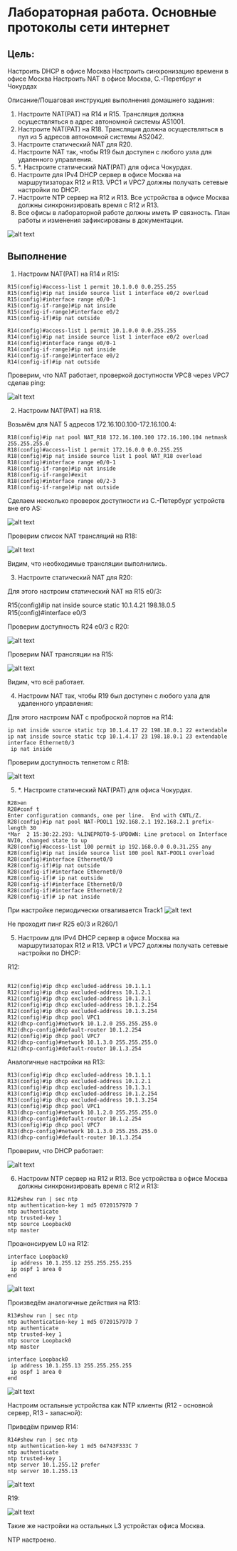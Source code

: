 # Лабораторная работа. Основные протоколы сети интернет

## Цель:
Настроить DHCP в офисе Москва
Настроить синхронизацию времени в офисе Москва
Настроить NAT в офисе Москва, C.-Перетбруг и Чокурдах

Описание/Пошаговая инструкция выполнения домашнего задания:

 1. Настроите NAT(PAT) на R14 и R15. Трансляция должна осуществляться в адрес автономной системы AS1001.
 2. Настроите NAT(PAT) на R18. Трансляция должна осуществляться в пул из 5 адресов автономной системы AS2042.
 3. Настроите статический NAT для R20.
 4. Настроите NAT так, чтобы R19 был доступен с любого узла для удаленного управления.
 5. *. Настроите статический NAT(PAT) для офиса Чокурдах.
 5. Настроите для IPv4 DHCP сервер в офисе Москва на маршрутизаторах R12 и R13. VPC1 и VPC7 должны получать сетевые настройки по DHCP.
 6. Настроите NTP сервер на R12 и R13. Все устройства в офисе Москва должны синхронизировать время с R12 и R13.
 7. Все офисы в лабораторной работе должны иметь IP связность.
План работы и изменения зафиксированы в документации.

![alt text](image.png)

## Выполнение
 1. Настроим NAT(PAT) на R14 и R15:

```
R15(config)#access-list 1 permit 10.1.0.0 0.0.255.255
R15(config)#ip nat inside source list 1 interface e0/2 overload
R15(config)#interface range e0/0-1
R15(config-if-range)#ip nat inside
R15(config-if-range)#interface e0/2
R15(config-if)#ip nat outside
```

```
R14(config)#access-list 1 permit 10.1.0.0 0.0.255.255
R14(config)#ip nat inside source list 1 interface e0/2 overload
R14(config)#interface range e0/0-1
R14(config-if-range)#ip nat inside
R14(config-if-range)#interface e0/2
R14(config-if)#ip nat outside
```
Проверим, что NAT работает, проверкой доступности VPC8 через VPC7 сделав ping:

![alt text](image-1.png)


 2. Настроим NAT(PAT) на R18.

 Возьмём для NAT 5 адресов 172.16.100.100-172.16.100.4:

```
R18(config)#ip nat pool NAT_R18 172.16.100.100 172.16.100.104 netmask 255.255.255.0
R18(config)#access-list 1 permit 172.16.0.0 0.0.255.255
R18(config)#ip nat inside source list 1 pool NAT_R18 overload
R18(config)#interface range e0/0-1
R18(config-if-range)#ip nat inside
R18(config-if-range)#exit
R18(config)#interface range e0/2-3
R18(config-if-range)#ip nat outside
```

Сделаем несколько проверок доступности из С.-Петербург устройств вне его AS:

![alt text](image-2.png)

Проверим список NAT трансляций на R18:

![alt text](image-3.png)

Видим, что необходимые трансляции выполнились.

 3. Настроите статический NAT для R20:

Для этого настроим статический NAT на R15 e0/3:

R15(config)#ip nat inside source static 10.1.4.21 198.18.0.5
R15(config)#interface e0/3

Проверим доступность R24 e0/3 с R20:

![alt text](image-4.png)

Проверим NAT трансляции на R15:

![alt text](image-5.png)

Видим, что всё работает.

 4. Настроим NAT так, чтобы R19 был доступен с любого узла для удаленного управления:

Для этого настроим NAT с проброской портов на R14:

```
ip nat inside source static tcp 10.1.4.17 22 198.18.0.1 22 extendable
ip nat inside source static tcp 10.1.4.17 23 198.18.0.1 23 extendable
interface Ethernet0/3
 ip nat inside
```

Проверим доступность телнетом с R18:

![alt text](image-6.png)

5. *. Настроите статический NAT(PAT) для офиса Чокурдах.

```
R28>en
R28#conf t
Enter configuration commands, one per line.  End with CNTL/Z.
R28(config)#ip nat pool NAT-POOL1 192.168.2.1 192.168.2.1 prefix-length 30
*Mar  2 15:30:22.293: %LINEPROTO-5-UPDOWN: Line protocol on Interface NVI0, changed state to up
R28(config)#access-list 100 permit ip 192.168.0.0 0.0.31.255 any
R28(config)#ip nat inside source list 100 pool NAT-POOL1 overload
R28(config)#interface Ethernet0/0
R28(config-if)#ip nat outside
R28(config-if)#interface Ethernet0/0
R28(config-if)# ip nat outside
R28(config-if)#interface Ethernet0/0
R28(config-if)#interface Ethernet0/2
R28(config-if)# ip nat inside
```
При настройке периодически отваливается Track1
![alt text](image-12.png)


Не проходит пинг R25 e0/3 и R260/1

 5. Настроим для IPv4 DHCP сервер в офисе Москва на маршрутизаторах R12 и R13. VPC1 и VPC7 должны получать сетевые настройки по DHCP:

 R12:

 ```
 
R12(config)#ip dhcp excluded-address 10.1.1.1
R12(config)#ip dhcp excluded-address 10.1.2.1
R12(config)#ip dhcp excluded-address 10.1.3.1
R12(config)#ip dhcp excluded-address 10.1.2.254
R12(config)#ip dhcp excluded-address 10.1.3.254
R12(config)#ip dhcp pool VPC1
R12(dhcp-config)#network 10.1.2.0 255.255.255.0
R12(dhcp-config)#default-router 10.1.2.254
R12(config)#ip dhcp pool VPC7
R12(dhcp-config)#network 10.1.3.0 255.255.255.0
R12(dhcp-config)#default-router 10.1.3.254

```
Аналогичные настройки на R13:
```
R13(config)#ip dhcp excluded-address 10.1.1.1
R13(config)#ip dhcp excluded-address 10.1.2.1
R13(config)#ip dhcp excluded-address 10.1.3.1
R13(config)#ip dhcp excluded-address 10.1.2.254
R13(config)#ip dhcp excluded-address 10.1.3.254
R13(config)#ip dhcp pool VPC1
R13(dhcp-config)#network 10.1.2.0 255.255.255.0
R13(dhcp-config)#default-router 10.1.2.254
R13(config)#ip dhcp pool VPC7
R13(dhcp-config)#network 10.1.3.0 255.255.255.0
R13(dhcp-config)#default-router 10.1.3.254
```

Проверим, что DHCP работает:

![alt text](image-8.png)

 6. Настроим NTP сервер на R12 и R13. Все устройства в офисе Москва должны синхронизировать время с R12 и R13:

 ```
R12#show run | sec ntp
ntp authentication-key 1 md5 072015797D 7
ntp authenticate
ntp trusted-key 1
ntp source Loopback0
ntp master
```
Проанонсируем L0 на R12:

```
interface Loopback0
 ip address 10.1.255.12 255.255.255.255
 ip ospf 1 area 0
end
```

![alt text](image-7.png)

Произведём аналогичные действия на R13:

```
R13#show run | sec ntp
ntp authentication-key 1 md5 072015797D 7
ntp authenticate
ntp trusted-key 1
ntp source Loopback0
ntp master
```

```
interface Loopback0
 ip address 10.1.255.13 255.255.255.255
 ip ospf 1 area 0
end
```

![alt text](image-9.png)

Настроим остальные устройства как NTP клиенты (R12 - основной сервер, R13 - запасной):

Приведём пример R14:

```
R14#show run | sec ntp
ntp authentication-key 1 md5 04743F333C 7
ntp authenticate
ntp trusted-key 1
ntp server 10.1.255.12 prefer
ntp server 10.1.255.13
```
![alt text](image-10.png)

R19:

![alt text](image-11.png)

Такие же настройки на остальных L3 устройстах офиса Москва.

NTP настроено.

 
